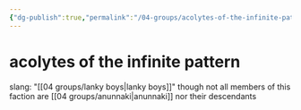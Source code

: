 ```yaml
---
{"dg-publish":true,"permalink":"/04-groups/acolytes-of-the-infinite-pattern/","created":"2024-10-25T12:35:50.000-05:00","updated":"2024-12-27T11:30:50.941-06:00"}
---
```


# acolytes of the infinite pattern
slang: "[[04 groups/lanky boys\|lanky boys]]" though not all members of this faction are [[04 groups/anunnaki\|anunnaki]] nor their descendants